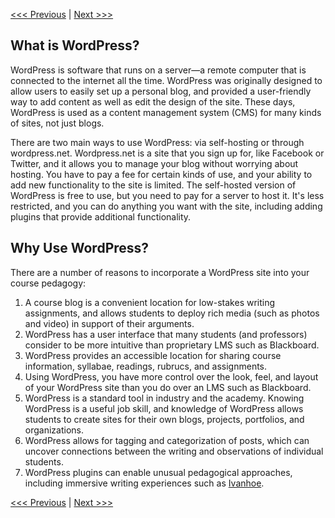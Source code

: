 [<<< Previous](concepts.md) | [Next >>>](qwriting.md)

## What is WordPress?

WordPress is software that runs on a server—a remote computer that is connected to the internet all the time. WordPress was originally designed to allow users to easily set up a personal blog, and provided a user-friendly way to add content as well as edit the design of the site. These days, WordPress is used as a content management system (CMS) for many kinds of sites, not just blogs.

There are two main ways to use WordPress: via self-hosting or through wordpress.net. Wordpress.net is a site that you sign up for, like Facebook or Twitter, and it allows you to manage your blog without worrying about hosting. You have to pay a fee for certain kinds of use, and your ability to add new functionality to the site is limited. The self-hosted version of WordPress is free to use, but you need to pay for a server to host it. It's less restricted, and you can do anything you want with the site, including adding plugins that provide additional functionality.


## Why Use WordPress?

There are a number of reasons to incorporate a WordPress site into your course pedagogy:

1. A course blog is a convenient location for low-stakes writing assignments, and allows students to deploy rich media (such as photos and video) in support of their arguments.
4. WordPress has a user interface that many students (and professors) consider to be more intuitive than proprietary LMS such as Blackboard.
5. WordPress provides an accessible location for sharing course information, syllabae, readings, rubrucs, and assignments.
6. Using WordPress, you have more control over the look, feel, and layout of your WordPress site than you do over an LMS such as Blackboard.
3. WordPress is a standard tool in industry and the academy. Knowing WordPress is a useful job skill, and knowledge of WordPress allows students to create sites for their own blogs, projects, portfolios, and organizations.
2. WordPress allows for tagging and categorization of posts, which can uncover connections between the writing and observations of individual students.
5. WordPress plugins can enable unusual pedagogical approaches, including immersive writing experiences such as [Ivanhoe](http://ivanhoe.scholarslab.org/).

[<<< Previous](concepts.md) | [Next >>>](qwriting.md)
